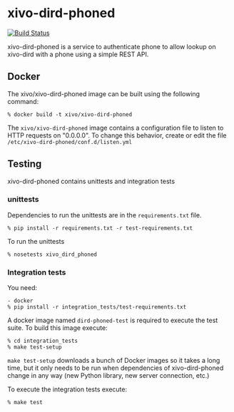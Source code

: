 # xivo-dird-phoned
[![Build Status](https://travis-ci.org/xivo-pbx/xivo-dird-phoned.png?branch=master)](https://travis-ci.org/xivo-pbx/xivo-dird-phoned)

xivo-dird-phoned is a service to authenticate phone to allow lookup on
xivo-dird with a phone using a simple REST API.


## Docker

The xivo/xivo-dird-phoned image can be built using the following command:

    % docker build -t xivo/xivo-dird-phoned

The `xivo/xivo-dird-phoned` image contains a configuration file to listen to
HTTP requests on "0.0.0.0". To change this behavior, create or edit the file
`/etc/xivo-dird-phoned/conf.d/listen.yml`


## Testing

xivo-dird-phoned contains unittests and integration tests

### unittests

Dependencies to run the unittests are in the `requirements.txt` file.

    % pip install -r requirements.txt -r test-requirements.txt

To run the unittests

    % nosetests xivo_dird_phoned

### Integration tests

You need:

    - docker
    % pip install -r integration_tests/test-requirements.txt

A docker image named `dird-phoned-test` is required to execute the test suite.
To build this image execute:

    % cd integration_tests
    % make test-setup

`make test-setup` downloads a bunch of Docker images so it takes a long time,
but it only needs to be run when dependencies of xivo-dird-phoned change in any
way (new Python library, new server connection, etc.)

To execute the integration tests execute:

    % make test
